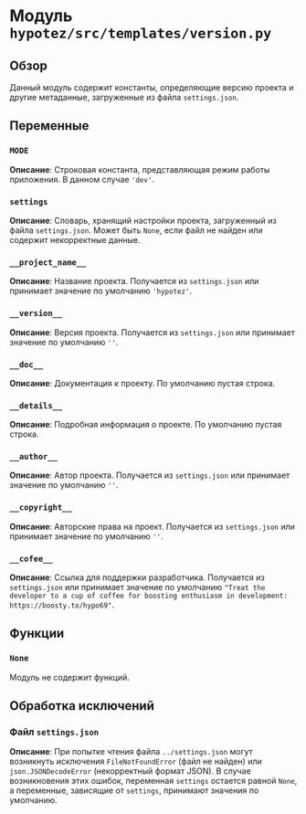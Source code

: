 # Модуль `hypotez/src/templates/version.py`

## Обзор

Данный модуль содержит константы, определяющие версию проекта и другие метаданные, загруженные из файла `settings.json`.

## Переменные

### `MODE`

**Описание**: Строковая константа, представляющая режим работы приложения. В данном случае `'dev'`.

### `settings`

**Описание**: Словарь, хранящий настройки проекта, загруженный из файла `settings.json`. Может быть `None`, если файл не найден или содержит некорректные данные.

### `__project_name__`

**Описание**: Название проекта. Получается из `settings.json` или принимает значение по умолчанию `'hypotez'`.

### `__version__`

**Описание**: Версия проекта. Получается из `settings.json` или принимает значение по умолчанию `''`.

### `__doc__`

**Описание**: Документация к проекту. По умолчанию пустая строка.

### `__details__`

**Описание**: Подробная информация о проекте. По умолчанию пустая строка.

### `__author__`

**Описание**: Автор проекта. Получается из `settings.json` или принимает значение по умолчанию `''`.

### `__copyright__`

**Описание**: Авторские права на проект. Получается из `settings.json` или принимает значение по умолчанию `''`.

### `__cofee__`

**Описание**: Ссылка для поддержки разработчика. Получается из `settings.json` или принимает значение по умолчанию `"Treat the developer to a cup of coffee for boosting enthusiasm in development: https://boosty.to/hypo69"`.


## Функции

### `None`

Модуль не содержит функций.


## Обработка исключений

### Файл `settings.json`

**Описание**: При попытке чтения файла `../settings.json` могут возникнуть исключения `FileNotFoundError` (файл не найден) или `json.JSONDecodeError` (некорректный формат JSON). В случае возникновения этих ошибок, переменная `settings` остается равной `None`, а переменные, зависящие от `settings`, принимают значения по умолчанию.

```
```


```
```
```
```

```
```
```

```

```
```
```
```
```
```
```
```
```
```
```
```
```

```
```
```

```
```


```
```
```


```
```
```
```
```

```
```
```

```
```
```


```
```
```


```
```


```